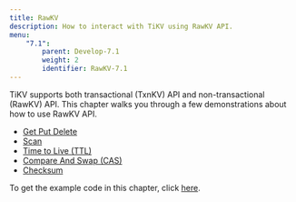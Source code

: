 ```yaml
---
title: RawKV
description: How to interact with TiKV using RawKV API.
menu:
    "7.1":
        parent: Develop-7.1
        weight: 2
        identifier: RawKV-7.1
---
```


TiKV supports both transactional (TxnKV) API and non-transactional (RawKV) API. This chapter walks you through a few demonstrations about how to use RawKV API.

- [Get Put Delete](../get-put-delete/)
- [Scan](../scan)
- [Time to Live (TTL)](../ttl)
- [Compare And Swap (CAS)](../cas)
- [Checksum](../checksum)

To get the example code in this chapter, click [here](https://github.com/marsishandsome/tikv-client-examples).
